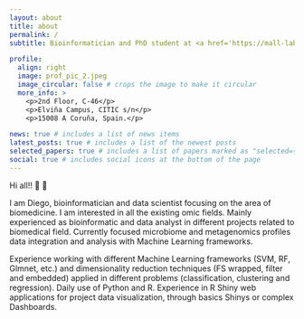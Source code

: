 ```yaml
---
layout: about
title: about
permalink: /
subtitle: Bioinformatician and PhD student at <a href='https://mall-lab.citic.udc.es/'>MALL</a>.

profile:
  align: right
  image: prof_pic_2.jpeg
  image_circular: false # crops the image to make it circular
  more_info: >
    <p>2nd Floor, C-46</p>
    <p>Elviña Campus, CITIC s/n</p>
    <p>15008 A Coruña, Spain.</p>

news: true # includes a list of news items
latest_posts: true # includes a list of the newest posts
selected_papers: true # includes a list of papers marked as "selected={true}"
social: true # includes social icons at the bottom of the page
---
```

Hi all!! :wave: :wave:

I am Diego, bioinformatician and data scientist focusing on the area of biomedicine. I am interested in all the existing omic fields. Mainly experienced as bioinformatic and data analyst in different projects related to biomedical field. Currently focused microbiome and metagenomics profiles data integration and analysis with Machine Learning frameworks.

Experience working with different Machine Learning frameworks (SVM, RF, Glmnet, etc.) and dimensionality reduction techniques (FS wrapped, filter and embedded) applied in different problems (classification, clustering and regression). Daily use of Python and R. Experience in R Shiny web applications for project data visualization, through basics Shinys or complex Dashboards.
